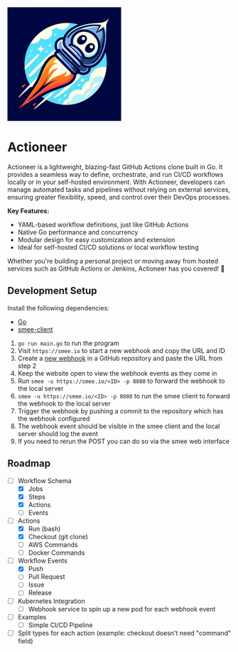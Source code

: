 <img src="assets/logo.jpeg" alt="logo" width="256" height="256" />

# Actioneer

Actioneer is a lightweight, blazing-fast GitHub Actions clone built in Go. It provides a seamless way to define, orchestrate, and run CI/CD workflows locally or in your self-hosted environment. With Actioneer, developers can manage automated tasks and pipelines without relying on external services, ensuring greater flexibility, speed, and control over their DevOps processes.

**Key Features:**

- YAML-based workflow definitions, just like GitHub Actions
- Native Go performance and concurrency
- Modular design for easy customization and extension
- Ideal for self-hosted CI/CD solutions or local workflow testing

Whether you're building a personal project or moving away from hosted services such as GitHub Actions or Jenkins, Actioneer has you covered! 🚀

## Development Setup

Install the following dependencies:
- [Go](https://golang.org/doc/install)
- [smee-client](https://github.com/probot/smee-client)

1. `go run main.go` to run the program
2. Visit `https://smee.io` to start a new webhook and copy the URL and ID
3. Create a [new webhook](https://docs.github.com/en/webhooks/using-webhooks/creating-webhooks) in a GitHub repository and paste the URL from step 2
4. Keep the website open to view the webhook events as they come in
5. Run `smee -u https://smee.io/<ID> -p 8080` to forward the webhook to the local server
6. `smee -u https://smee.io/<ID> -p 8080` to run the smee client to forward the webhook to the local server
7. Trigger the webhook by pushing a commit to the repository which has the webhook configured
8. The webhook event should be visible in the smee client and the local server should log the event
9. If you need to rerun the POST you can do so via the smee web interface

## Roadmap

- [ ] Workflow Schema
  - [x] Jobs
  - [x] Steps
  - [x] Actions
  - [ ] Events
- [ ] Actions
  - [x] Run (bash)
  - [x] Checkout (git clone)
  - [ ] AWS Commands
  - [ ] Docker Commands
- [ ] Workflow Events
  - [x] Push
  - [ ] Pull Request
  - [ ] Issue
  - [ ] Release
- [ ] Kubernetes Integration
  - [ ] Webhook service to spin up a new pod for each webhook event
- [ ] Examples
  - [ ] Simple CI/CD Pipeline
- [ ] Split types for each action (example: checkout doesn't need "command" field)
